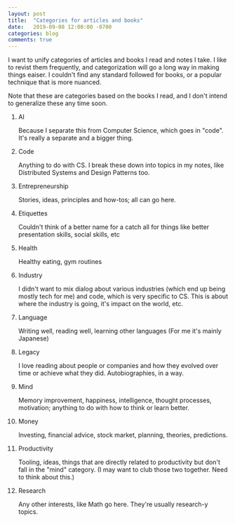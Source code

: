 ```yaml
---
layout: post
title:  "Categories for articles and books"
date:   2019-09-08 12:00:00 -0700
categories: blog
comments: true
---
```


I want to unify categories of articles and books I read and notes I take. I like to revist them frequently, and categorization will go a long way in making things eaiser. I couldn't find any standard followed for books, or a popular technique that is more nuanced. 

Note that these are categories based on the books I read, and I don't intend to generalize these any time soon. 

1. AI

    Because I separate this from Computer Science, which goes in "code". It's really a separate and a bigger thing. 

1. Code
    
    Anything to do with CS. I break these down into topics in my notes, like Distributed Systems and Design Patterns too.

1. Entrepreneurship
    
    Stories, ideas, principles and how-tos; all can go here.

1. Etiquettes
   
   Couldn't think of a better name for a catch all for things like better presentation skills, social skills, etc

1. Health
  
    Healthy eating, gym routines

1. Industry
    
    I didn't want to mix dialog about various industries (which end up being mostly tech for me) and code, which is very specific to CS. This is about where the industry is going, it's impact on the world, etc. 

1. Language
    
    Writing well, reading well, learning other languages (For me it's mainly Japanese)

1. Legacy 
   
   I love reading about people or companies and how they evolved over time or achieve what they did. Autobiographies, in a way. 

1. Mind
    
    Memory improvement, happiness, intelligence, thought processes, motivation; anything to do with how to think or learn better.

1. Money
  
    Investing, financial advice, stock market, planning, theories, predictions. 

1. Productivity
    
    Tooling, ideas, things that are directly related to productivity but don't fall in the "mind" category. (I may want to club those two together. Need to think about this.)

1. Research

    Any other interests, like Math go here. They're usually research-y topics. 
